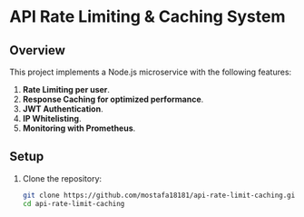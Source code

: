 # API Rate Limiting & Caching System

## Overview

This project implements a Node.js microservice with the following features:

1. **Rate Limiting per user**.
2. **Response Caching for optimized performance**.
3. **JWT Authentication**.
4. **IP Whitelisting**.
5. **Monitoring with Prometheus**.

## Setup

1. Clone the repository:
   ```bash
   git clone https://github.com/mostafa18181/api-rate-limit-caching.git
   cd api-rate-limit-caching
